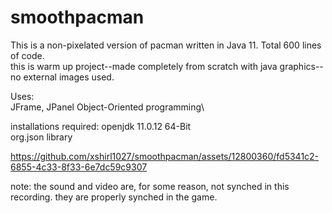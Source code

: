 # smoothpacman
This is a non-pixelated version of pacman written in Java 11. Total 600 lines of code. \
this is warm up project--made completely from scratch with java graphics--no external images used.

Uses:\
JFrame, JPanel
Object-Oriented programming\

installations required:
openjdk 11.0.12 64-Bit\
org.json library


https://github.com/xshirl1027/smoothpacman/assets/12800360/fd5341c2-6855-4c33-8f33-6e7dc59c9307

note: the sound and video are, for some reason, not synched in this recording. they are properly synched in the game.

